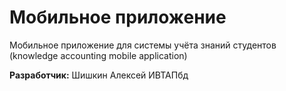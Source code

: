 # Мобильное приложение

Мобильное приложение для системы учёта знаний студентов (knowledge accounting mobile application)

__Разработчик:__ Шишкин Алексей ИВТАПбд